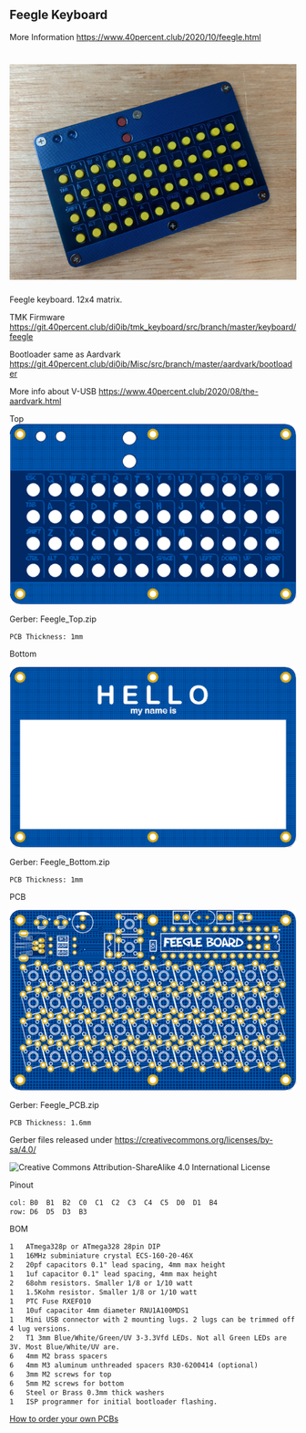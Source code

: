 ## Feegle Keyboard

More Information https://www.40percent.club/2020/10/feegle.html

![Feegle](Feegle.jpg)
======================
Feegle keyboard. 12x4 matrix.

TMK Firmware https://git.40percent.club/di0ib/tmk_keyboard/src/branch/master/keyboard/feegle

Bootloader same as Aardvark https://git.40percent.club/di0ib/Misc/src/branch/master/aardvark/bootloader

More info about V-USB https://www.40percent.club/2020/08/the-aardvark.html


Top
![Feegle PCB Top](Feegle_Top.png)

Gerber: Feegle_Top.zip

    PCB Thickness: 1mm


Bottom

![Feegle PCB Bottom](Feegle_Bottom.png)

Gerber: Feegle_Bottom.zip

    PCB Thickness: 1mm


PCB

![Feegle PCB](Feegle_PCB.png)

Gerber: Feegle_PCB.zip

    PCB Thickness: 1.6mm
    

Gerber files released under https://creativecommons.org/licenses/by-sa/4.0/

![Creative Commons Attribution-ShareAlike 4.0 International License](https://i.creativecommons.org/l/by-sa/4.0/88x31.png)


Pinout

    col: B0  B1  B2  C0  C1  C2  C3  C4  C5  D0  D1  B4
    row: D6  D5  D3  B3


BOM

    1	ATmega328p or ATmega328 28pin DIP
    1	16MHz subminiature crystal ECS-160-20-46X
    2	20pf capacitors 0.1" lead spacing, 4mm max height
    1	1uf capacitor 0.1" lead spacing, 4mm max height
    2	68ohm resistors. Smaller 1/8 or 1/10 watt
    1	1.5Kohm resistor. Smaller 1/8 or 1/10 watt
    1	PTC Fuse RXEF010
    1	10uf capacitor 4mm diameter RNU1A100MDS1
    1	Mini USB connector with 2 mounting lugs. 2 lugs can be trimmed off 4 lug versions.
    2	T1 3mm Blue/White/Green/UV 3-3.3Vfd LEDs. Not all Green LEDs are 3V. Most Blue/White/UV are.
    6	4mm M2 brass spacers
    6	4mm M3 aluminum unthreaded spacers R30-6200414 (optional)
    6	3mm M2 screws for top
    6	5mm M2 screws for bottom
    6	Steel or Brass 0.3mm thick washers
    1	ISP programmer for initial bootloader flashing.

[How to order your own PCBs](http://www.40percent.club/2017/03/ordering-pcb.html)
